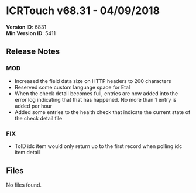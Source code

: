 # ICRTouch v68.31 - 04/09/2018

__Version ID__: 6831
<br>__Min Version ID__: 5411

## Release Notes
### MOD
- Increased the field data size on HTTP headers to 200 characters
- Reserved some custom language space for Etal
- When the check detail becomes full, entries are now added into the error log indicating that that has happened.  No more than 1 entry is added per hour
- Added some entries to the health check that indicate the current state of the check detail file

### FIX
- ToID idc item would only return up to the first record when polling idc item detail

## Files
No files found.

